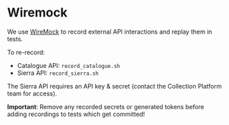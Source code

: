 # Wiremock

We use [WireMock](http://wiremock.org/) to record external API interactions and replay them in tests.

To re-record:

- Catalogue API: `record_catalogue.sh`
- Sierra API: `record_sierra.sh`

The Sierra API requires an API key & secret (contact the Collection Platform team for access).

**Important**: Remove any recorded secrets or generated tokens before adding recordings to tests which get committed!
